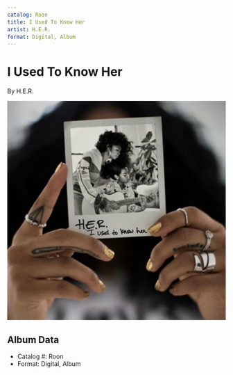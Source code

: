 ```yaml
---
catalog: Roon
title: I Used To Know Her
artist: H.E.R.
format: Digital, Album
---
```


# I Used To Know Her

By H.E.R.

![](../../assets/albumcovers/HER-I_Used_To_Know_Her.png)

## Album Data

- Catalog #: Roon
- Format: Digital, Album

